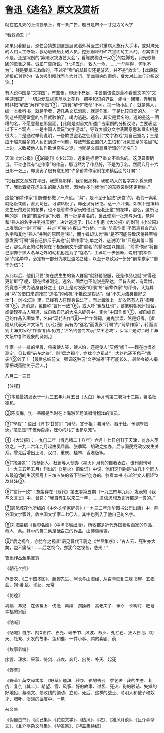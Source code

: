 # [鲁迅《逃名》原文及赏析](https://www.vrrw.net/wx/8628.html)

就在这几天的上海报纸上，有一条广告，题目是四个一寸见方的大字──

“看救命去！”

如果只看题目，恐怕会猜想到这是展览着外科医生对重病人施行大手术，或对淹死的人用人工呼吸，救助触礁船上的人员，挖掘崩坏的矿穴里面的工人的。但其实并不是。还是照例的“筹赈水灾游艺大会”，看陈皮梅沈一呆②的独脚戏，月光歌舞团的歌舞之类。诚如广告所说，“化洋五角，救人一命，……一举两得，何乐不为”，钱是要拿去救命的，不过所“看”的却其实还是游艺，并不是“救命”。【此段叙述报纸刊登的广告为吸引眼球而夸大其词、歪曲事实的案例，后文对此进行分析议论。】



有人说中国是“文字国”，有些像，却还不充足，中国倒该说是最不看重文字的“文字游戏国”，一切总爱玩些实际以上花样，把字和词的界说，闹得一团糟，弄到暂时非把“解放”解作“孥戮”③，“跳舞”解作“救命”不可。捣一场小乱子，就是伟人，编一本教科书，就是学者，造几条文坛消息，就是作家。于是比较自爱的人，一听到这些冠冕堂皇的名目就骇怕了，竭力逃避。逃名，其实是爱名的，逃的是这一团糟的名，不愿意酱在那里面。【此段是对前文所述广告案例的分析议论，主要表达以下三个观点：一是中国人爱玩“文字游戏”，导致大部分文字表面意思和事实相差很大；二是通过举例说明，一些欺世盗名之徒利用此“文字游戏”为自己邀名；三是由于越来越多的人认识到这一问题，导致有些正直的人生怕和“冠冕堂皇的名目”粘上边，以致被他人认作欺世盗名之徒，也就是文章题目所谓的“逃名”。】

天津《大公报》④的副刊《小公园》，近来是标榜了重文不重名的。这见识很确当。不过也偶有“老作家”的作品，那当然为了作品好，不是为了名。然而八月十六日那一张上，却发表了很有意思的“许多前辈作家附在来稿后面的叮嘱”：

“把我这文章放在平日，我愿意那样，我骄傲那样。我和熟人的名字并列得厌倦了，我愿着挤在虎生生的新人群里，因为许多时候他们的东西来得还更新鲜。”

这些“前辈作家”们好像都撒了一点谎。“熟”，是不至于招致“厌倦”的。我们一离乳就吃饭或面，直到现在，可谓熟极了，却还没有厌倦。这一点叮嘱，如果不是编辑先生玩的双簧的花样，也不是前辈作家玩的借此“返老还童”的花样，那么，这所证明的是：所谓“前辈作家”也者，有一批是盗名的，因此使别一批羞与为伍，觉得和“熟人的名字并列得厌倦”，决计逃走了。【以上引用《大公报》的副刊《小公园》上发表的一则“叮嘱”，并对“叮嘱”内容进行分析。一些“前辈作家”不愿意将自己的名字和其他“熟人”并列的原因是“熟”，而作者却认为“熟”是不可能导致厌倦甚至特意发表“叮嘱”将自己排斥于其他“前辈作家”名单之外，这说明“熟”只是其借口而已，那么真正的动机何在？根据前文所述“逃名”的情况加以推测，“前辈作家”将自己摒弃于熟人名单之外的动机也是为了“逃名”，由此进一步推断，说明“前辈作家”的名单中，必定有一部分为欺世盗名之徒，以至于导致另一部分“前辈作家”“羞于为伍”。】

从此以后，他们只要“挤在虎生生的新人群里”就舒舒服服，还是作品也就“来得还更新鲜”了呢，现在很难测定。逃名，固然也不能说是豁达，但有去就，有爱憎，究竟总不失为洁身自好之士【以上是对发表“叮嘱”的“前辈作家”的评价，认为其用“熟”的借口来遮掩其“逃名”的动机“不能说是豁达”，但“不失为洁身自好之士”】。《小公园》里，已经有人在现身说法了，而上海滩上，却依然有人在“掏腰包”⑤，造消息，或自称“言行一致”⑥，或大呼“冤哉枉也”，或拖明朝死尸搭台，或请现存古人喝道，或自收自己的大名入辞典中，定为“中国作家”⑦，或自编自己的作品入画集里，名曰“现代杰作”⑧──忙忙碌碌，鬼鬼祟祟，煞是好看。【此段从代表天津文坛的《小公园》尚有为“逃名”而发表“叮嘱”的“前辈作家”，转而谈到上海文坛的“作家”们却仍为了沽名钓誉而大玩“文字游戏”，实际上是对当时上海文坛中各种现象的讽刺。】

作家一排一排的坐着，将来使人笑，使人怕，还是使人“厌倦”呢？──现在也很难测定。但若据“前车之鉴”，则“后之视今，亦犹今之视昔”，大约也还不免于“悲夫”⑨的了！【最后总结前文，强调这种玩“文字游戏”不可能长久，最终会被人揭穿把戏而贻笑于后人。】

八月二十三日



【注释】

①本篇最初发表于一九三五年九月五日《太白》半月刊第二卷第十二期，署名杜德机。

②陈皮梅，沈一呆都是当时在上海游艺场演唱滑稽戏的演员。

③“孥戮”：语出《尚书·甘誓》：“用命，赏于祖；弗用命，戮于社，予则孥戮汝。”意思是“不但你自身，连你的儿子也都杀死”。

④《大公报》：一九〇二年（清光绪二十八年）六月十七日创刊于天津，创办人英敛之。一九二六年九月起由吴鼎昌、张季鸾、胡政之接办，后与国民党政权发生关系。曾先后增出上海、汉口、重庆、桂林、香港版等。

⑤“掏腰包”：指杨邨人、杜衡等人创办《星火》月刊的自我表白。该刊创刊号（一九三五年五月）刊出的《〈星火〉前致词》中说，他们这刊物是“由几十个同人从最迫切的生活费用上三块五块的省下钞来”创办的。参看本书《四论“文人相轻”》及其注⑧。

⑥“言行一致”：施蛰存在《现代》第五卷第五期（一九三四年九月）发表的《我与文言文》中，曾说：“我自有生以来三十年，……自信思想及言行都是一贯的。”

⑦顾凤城在他所编的《中外文学家辞典》（一九三二年乐华图书公司出版）中，除外国文学家外，收中国文学家二七〇人，其中也列入了他自己的名字。

⑧刘海粟编《世界名画》（中华书局出版），所收都是近代外国著名画家的作品，每人一集。其中的第二集是他自己的作品，由傅雷编辑。

⑨“后之视今，亦犹今之视昔”语见晋代王羲之《兰亭集序》：“古人云，死生亦大矣，岂不痛哉！……后之视今，亦犹今之视昔，悲夫！”

鲁迅作品全集鉴赏

《朝花夕拾》

范爱农、《二十四孝图》、藤野先生、阿长与山海经、从百草园到三味书屋、五猖会、狗·猫·鼠、琐记、无常

《仿徨》

祝福、弟兄、在酒楼上、伤逝、离婚、孤独者、高老夫子、示众、长明灯、肥皂、幸福的家庭

《呐喊》

《呐喊》自序、阿Q正传、白光、端午节、风波、故乡、孔乙己、狂人日记、明天、社戏、头发的故事、兔和猫、一件小事、鸭的喜剧、药

《故事新编》

序言、理水、采薇、铸剑、非攻、奔月、出关、补天、起死

《野草》

《野草》英文译本序、《野草》题辞、秋夜、影的告别、求乞者、我的失恋、复仇、复仇〔其二〕、希望、雪、风筝、好的故事、过客、死火、狗的驳诘、失掉的好地狱、墓碣文、颓败线的颤动、立论、死后、这样的战士、聪明人和傻子和奴才、腊叶、淡淡的血痕中、一觉

杂文集

《伪自由书》、《而己集》、《花边文学》、《热风》、《坟》、《准风月谈》、《且介亭杂文》、《且介亭杂文附集》、《华盖集》、《华盖集续编》

